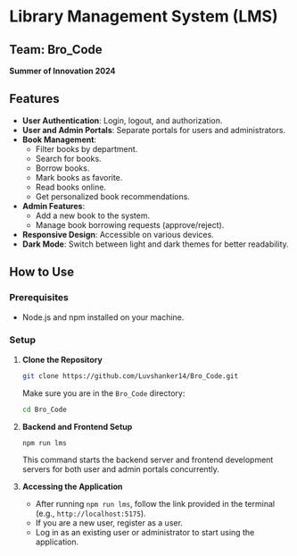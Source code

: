 # Library Management System (LMS)

## Team: Bro_Code
**Summer of Innovation 2024**

## Features
- **User Authentication**: Login, logout, and authorization.
- **User and Admin Portals**: Separate portals for users and administrators.
- **Book Management**:
  - Filter books by department.
  - Search for books.
  - Borrow books.
  - Mark books as favorite.
  - Read books online.
  - Get personalized book recommendations.
- **Admin Features**:
  - Add a new book to the system.
  - Manage book borrowing requests (approve/reject).
- **Responsive Design**: Accessible on various devices.
- **Dark Mode**: Switch between light and dark themes for better readability.

## How to Use

### Prerequisites
- Node.js and npm installed on your machine.

### Setup

1. **Clone the Repository**
    ```sh
    git clone https://github.com/Luvshanker14/Bro_Code.git
    ```

    Make sure you are in the `Bro_Code` directory:
    ```sh
    cd Bro_Code
    ```

2. **Backend and Frontend Setup**
    ```sh
    npm run lms
    ```
    This command starts the backend server and frontend development servers for both user and admin portals concurrently.

3. **Accessing the Application**
    - After running `npm run lms`, follow the link provided in the terminal (e.g., `http://localhost:5175`).
    - If you are a new user, register as a user.
    - Log in as an existing user or administrator to start using the application.
